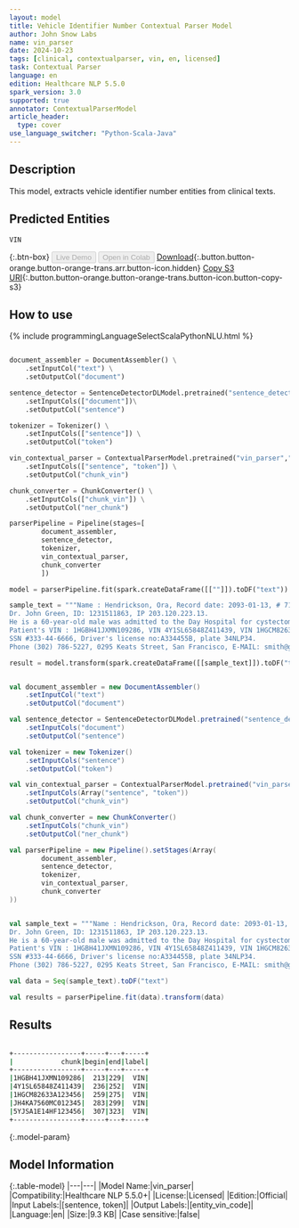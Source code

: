```yaml
---
layout: model
title: Vehicle Identifier Number Contextual Parser Model
author: John Snow Labs
name: vin_parser
date: 2024-10-23
tags: [clinical, contextualparser, vin, en, licensed]
task: Contextual Parser
language: en
edition: Healthcare NLP 5.5.0
spark_version: 3.0
supported: true
annotator: ContextualParserModel
article_header:
  type: cover
use_language_switcher: "Python-Scala-Java"
---
```


## Description

This model, extracts vehicle identifier number entities from clinical texts.

## Predicted Entities

`VIN`

{:.btn-box}
<button class="button button-orange" disabled>Live Demo</button>
<button class="button button-orange" disabled>Open in Colab</button>
[Download](https://s3.amazonaws.com/auxdata.johnsnowlabs.com/clinical/models/vin_parser_en_5.5.0_3.0_1729685901797.zip){:.button.button-orange.button-orange-trans.arr.button-icon.hidden}
[Copy S3 URI](s3://auxdata.johnsnowlabs.com/clinical/models/vin_parser_en_5.5.0_3.0_1729685901797.zip){:.button.button-orange.button-orange-trans.button-icon.button-copy-s3}

## How to use



<div class="tabs-box" markdown="1">
{% include programmingLanguageSelectScalaPythonNLU.html %}
  
```python

document_assembler = DocumentAssembler() \
    .setInputCol("text") \
    .setOutputCol("document")

sentence_detector = SentenceDetectorDLModel.pretrained("sentence_detector_dl_healthcare","en","clinical/models")\
    .setInputCols(["document"])\
    .setOutputCol("sentence")

tokenizer = Tokenizer() \
    .setInputCols(["sentence"]) \
    .setOutputCol("token")

vin_contextual_parser = ContextualParserModel.pretrained("vin_parser","en","clinical/models") \
    .setInputCols(["sentence", "token"]) \
    .setOutputCol("chunk_vin")

chunk_converter = ChunkConverter() \
    .setInputCols(["chunk_vin"]) \
    .setOutputCol("ner_chunk")

parserPipeline = Pipeline(stages=[
        document_assembler,
        sentence_detector,
        tokenizer,
        vin_contextual_parser,
        chunk_converter
        ])

model = parserPipeline.fit(spark.createDataFrame([[""]]).toDF("text"))

sample_text = """Name : Hendrickson, Ora, Record date: 2093-01-13, # 719435.
Dr. John Green, ID: 1231511863, IP 203.120.223.13.
He is a 60-year-old male was admitted to the Day Hospital for cystectomy on 01/13/93.
Patient's VIN : 1HGBH41JXMN109286, VIN 4Y1SL65848Z411439, VIN 1HGCM82633A123456 - VIN JH4KA7560MC012345 - VIN 5YJSA1E14HF123456
SSN #333-44-6666, Driver's license no:A334455B, plate 34NLP34.
Phone (302) 786-5227, 0295 Keats Street, San Francisco, E-MAIL: smith@gmail.com."""

result = model.transform(spark.createDataFrame([[sample_text]]).toDF("text"))

```
```scala

val document_assembler = new DocumentAssembler()
    .setInputCol("text")
    .setOutputCol("document")

val sentence_detector = SentenceDetectorDLModel.pretrained("sentence_detector_dl_healthcare","en","clinical/models")
    .setInputCols("document")
    .setOutputCol("sentence")

val tokenizer = new Tokenizer()
    .setInputCols("sentence")
    .setOutputCol("token")

val vin_contextual_parser = ContextualParserModel.pretrained("vin_parser","en","clinical/models")
    .setInputCols(Array("sentence", "token"))
    .setOutputCol("chunk_vin")

val chunk_converter = new ChunkConverter()
    .setInputCols("chunk_vin")
    .setOutputCol("ner_chunk")

val parserPipeline = new Pipeline().setStages(Array(
        document_assembler,
        sentence_detector,
        tokenizer,
        vin_contextual_parser,
        chunk_converter
))


val sample_text = """Name : Hendrickson, Ora, Record date: 2093-01-13, # 719435.
Dr. John Green, ID: 1231511863, IP 203.120.223.13.
He is a 60-year-old male was admitted to the Day Hospital for cystectomy on 01/13/93.
Patient's VIN : 1HGBH41JXMN109286, VIN 4Y1SL65848Z411439, VIN 1HGCM82633A123456 - VIN JH4KA7560MC012345 - VIN 5YJSA1E14HF123456
SSN #333-44-6666, Driver's license no:A334455B, plate 34NLP34.
Phone (302) 786-5227, 0295 Keats Street, San Francisco, E-MAIL: smith@gmail.com."""

val data = Seq(sample_text).toDF("text")

val results = parserPipeline.fit(data).transform(data)

```
</div>

## Results

```bash

+-----------------+-----+---+-----+
|            chunk|begin|end|label|
+-----------------+-----+---+-----+
|1HGBH41JXMN109286|  213|229|  VIN|
|4Y1SL65848Z411439|  236|252|  VIN|
|1HGCM82633A123456|  259|275|  VIN|
|JH4KA7560MC012345|  283|299|  VIN|
|5YJSA1E14HF123456|  307|323|  VIN|
+-----------------+-----+---+-----+

```

{:.model-param}
## Model Information

{:.table-model}
|---|---|
|Model Name:|vin_parser|
|Compatibility:|Healthcare NLP 5.5.0+|
|License:|Licensed|
|Edition:|Official|
|Input Labels:|[sentence, token]|
|Output Labels:|[entity_vin_code]|
|Language:|en|
|Size:|9.3 KB|
|Case sensitive:|false|
